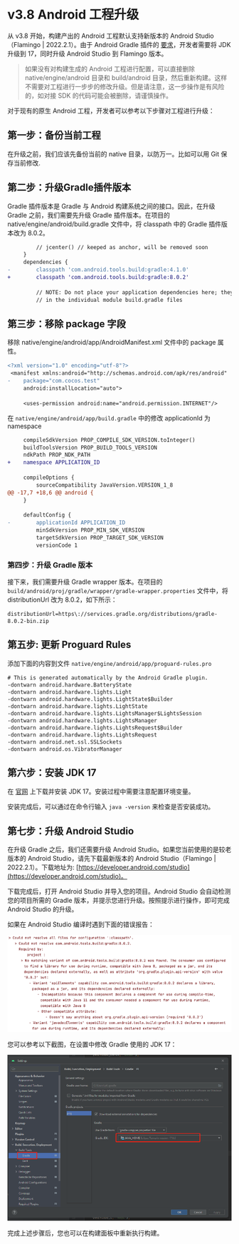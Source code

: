 # v3.8 Android 工程升级

从 v3.8 开始，构建产出的 Android 工程默认支持新版本的 Android Studio（Flamingo | 2022.2.1）。由于 Android Gradle 插件的 [要求](https://developer.android.com/studio/releases?hl=zh-cn#jdk-17)，开发者需要将 JDK 升级到 17，同时升级 Android Studio 到 Flamingo 版本。

> 如果没有对构建生成的 Android 工程进行配置，可以直接删除 native/engine/android 目录和 build/android 目录，然后重新构建。这样不需要对工程进行一步步的修改升级。但是请注意，这一步操作是有风险的，如对接 SDK 的代码可能会被删除，请谨慎操作。

对于现有的原生 Android 工程，开发者可以参考以下步骤对工程进行升级：

## 第一步：备份当前工程

在升级之前，我们应该先备份当前的 native 目录，以防万一。比如可以用 Git 保存当前修改.

## 第二步：升级Gradle插件版本

Gradle 插件版本是 Gradle 与 Android 构建系统之间的接口。因此，在升级 Gradle 之前，我们需要先升级 Gradle 插件版本。在项目的 native/engine/android/build.gradle 文件中，将 classpath 中的 Gradle 插件版本改为 8.0.2。

```diff
         // jcenter() // keeped as anchor, will be removed soon
     }
     dependencies {
-        classpath 'com.android.tools.build:gradle:4.1.0'
+        classpath 'com.android.tools.build:gradle:8.0.2'

         // NOTE: Do not place your application dependencies here; they belong
         // in the individual module build.gradle files
```

## 第三步：移除 package 字段

移除 native/engine/android/app/AndroidManifest.xml 文件中的 package 属性。

```diff
<?xml version="1.0" encoding="utf-8"?>
 <manifest xmlns:android="http://schemas.android.com/apk/res/android"
-    package="com.cocos.test"
     android:installLocation="auto">

     <uses-permission android:name="android.permission.INTERNET"/>
```

在 `native/engine/android/app/build.gradle` 中的修改 applicationId 为 namespace
```diff
     compileSdkVersion PROP_COMPILE_SDK_VERSION.toInteger()
     buildToolsVersion PROP_BUILD_TOOLS_VERSION
     ndkPath PROP_NDK_PATH
+    namespace APPLICATION_ID

     compileOptions {
         sourceCompatibility JavaVersion.VERSION_1_8
@@ -17,7 +18,6 @@ android {
     }

     defaultConfig {
-        applicationId APPLICATION_ID
         minSdkVersion PROP_MIN_SDK_VERSION
         targetSdkVersion PROP_TARGET_SDK_VERSION
         versionCode 1
```

### 第四步：升级 Gradle 版本

接下来，我们需要升级 Gradle wrapper 版本。在项目的 `build/android/proj/gradle/wrapper/gradle-wrapper.properties` 文件中，将 distributionUrl 改为 8.0.2，如下所示：

```properties
distributionUrl=https\://services.gradle.org/distributions/gradle-8.0.2-bin.zip

```

## 第五步: 更新 Proguard Rules

添加下面的内容到文件 `native/engine/android/app/proguard-rules.pro`

```
# This is generated automatically by the Android Gradle plugin.
-dontwarn android.hardware.BatteryState
-dontwarn android.hardware.lights.Light
-dontwarn android.hardware.lights.LightState$Builder
-dontwarn android.hardware.lights.LightState
-dontwarn android.hardware.lights.LightsManager$LightsSession
-dontwarn android.hardware.lights.LightsManager
-dontwarn android.hardware.lights.LightsRequest$Builder
-dontwarn android.hardware.lights.LightsRequest
-dontwarn android.net.ssl.SSLSockets
-dontwarn android.os.VibratorManager
```

## 第六步：安装 JDK 17

在 [官网](https://www.oracle.com/java/technologies/downloads/) 上下载并安装 JDK 17。安装过程中需要注意配置环境变量。

安装完成后，可以通过在命令行输入 `java -version` 来检查是否安装成功。

## 第七步：升级 Android Studio

在升级 Gradle 之后，我们还需要升级 Android Studio。如果您当前使用的是较老版本的 Android Studio，请先下载最新版本的 Android Studio（Flamingo | 2022.2.1）。下载地址为: [https://developer.android.com/studio](https://developer.android.com/studio)。


下载完成后，打开 Android Studio 并导入您的项目。Android Studio 会自动检测您的项目所需的 Gradle 版本，并提示您进行升级。按照提示进行操作，即可完成 Android Studio 的升级。

如果在 Android Studio 编译时遇到下面的错误报告：

![error](./upgrade-3.8-jdk-bad-version.png)

您可以参考以下截图，在设置中修改 Gradle 使用的 JDK 17：

![fix](./upgrade-3.8-jdk-version-as.png)

完成上述步骤后，您也可以在构建面板中重新执行构建。
